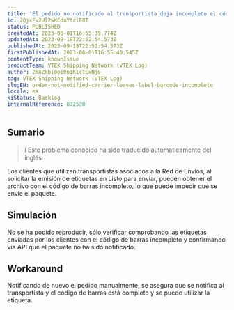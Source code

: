 ```yaml
---
title: 'El pedido no notificado al transportista deja incompleto el código de barras de la etiqueta'
id: 2QjxFv2Ul2wKCdnYtrlF0T
status: PUBLISHED
createdAt: 2023-08-01T16:55:39.774Z
updatedAt: 2023-09-18T22:52:54.573Z
publishedAt: 2023-09-18T22:52:54.573Z
firstPublishedAt: 2023-08-01T16:55:40.545Z
contentType: knownIssue
productTeam: VTEX Shipping Network (VTEX Log)
author: 2mXZkbi0oi061KicTExNjo
tag: VTEX Shipping Network (VTEX Log)
slugEN: order-not-notified-carrier-leaves-label-barcode-incomplete
locale: es
kiStatus: Backlog
internalReference: 872530
---
```


## Sumario

>ℹ️ Este problema conocido ha sido traducido automáticamente del inglés.


Los clientes que utilizan transportistas asociados a la Red de Envíos, al solicitar la emisión de etiquetas en Listo para enviar, pueden obtener el archivo con el código de barras incompleto, lo que puede impedir que se envíe el paquete.


##

## Simulación


No se ha podido reproducir, sólo verificar comprobando las etiquetas enviadas por los clientes con el código de barras incompleto y confirmando vía API que el paquete no ha sido notificado.



## Workaround


Notificando de nuevo el pedido manualmente, se asegura que se notifica al transportista y el código de barras está completo y se puede utilizar la etiqueta.





